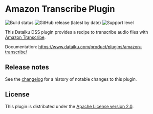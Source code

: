 # Amazon Transcribe Plugin

![Build status](https://github.com/dataiku/dss-plugin-amazon-transcribe/actions/workflows/auto-make.yml/badge.svg) ![GitHub release (latest by date)](https://img.shields.io/github/v/release/dataiku/dss-plugin-amazon-transcribe?logo=github) ![Support level](https://img.shields.io/badge/support-Unsupported-orange)

This Dataiku DSS plugin provides a recipe to transcribe audio files with [Amazon Transcribe](https://aws.amazon.com/transcribe/).

Documentation: https://www.dataiku.com/product/plugins/amazon-transcribe/

## Release notes

See the [changelog](CHANGELOG.md) for a history of notable changes to this plugin.

## License

This plugin is distributed under the [Apache License version 2.0](LICENSE).

